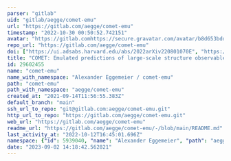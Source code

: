 ```yaml
---
parser: "gitlab"
uid: "gitlab/aegge/comet-emu"
url: "https://gitlab.com/aegge/comet-emu"
timestamp: "2022-10-30 00:50:52.742151"
avatar: "https://gitlab.comhttps://secure.gravatar.com/avatar/b8d653bdd242bb4be14430a4f1bdf4ae?s=80&d=identicon"
repo_url: "https://gitlab.com/aegge/comet-emu"
doi: ["https://ui.adsabs.harvard.edu/abs/2022arXiv220801070E", "https://ui.adsabs.harvard.edu/abs/2022ascl.soft10007E/abstract"]
title: "COMET: Emulated predictions of large-scale structure observables"
id: 29602455
name: "comet-emu"
name_with_namespace: "Alexander Eggemeier / comet-emu"
path: "comet-emu"
path_with_namespace: "aegge/comet-emu"
created_at: "2021-09-14T11:56:55.383Z"
default_branch: "main"
ssh_url_to_repo: "git@gitlab.com:aegge/comet-emu.git"
http_url_to_repo: "https://gitlab.com/aegge/comet-emu.git"
web_url: "https://gitlab.com/aegge/comet-emu"
readme_url: "https://gitlab.com/aegge/comet-emu/-/blob/main/README.md"
last_activity_at: "2022-10-12T16:45:01.696Z"
namespace: {"id": 5939040, "name": "Alexander Eggemeier", "path": "aegge", "kind": "user", "full_path": "aegge", "parent_id": null, "avatar_url": "https://secure.gravatar.com/avatar/b8d653bdd242bb4be14430a4f1bdf4ae?s=80&d=identicon", "web_url": "https://gitlab.com/aegge"}
date: "2023-09-02 14:18:42.562821"
---
```

